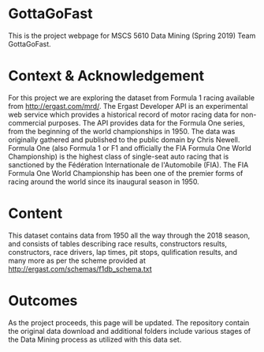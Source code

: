 # GottaGoFast
This is the project webpage for MSCS 5610 Data Mining (Spring 2019) Team GottaGoFast.

# Context & Acknowledgement
For this project we are exploring the dataset from Formula 1 racing available from http://ergast.com/mrd/. The Ergast Developer API is an experimental web service which provides a historical record of motor racing data for non-commercial purposes. The API provides data for the Formula One series, from the beginning of the world championships in 1950. The data was originally gathered and published to the public domain by Chris Newell.
Formula One (also Formula 1 or F1 and officially the FIA Formula One World Championship) is the highest class of single-seat auto racing that is sanctioned by the Fédération Internationale de l'Automobile (FIA). The FIA Formula One World Championship has been one of the premier forms of racing around the world since its inaugural season in 1950. 

# Content
This dataset contains data from 1950 all the way through the 2018 season, and consists of tables describing race results, constructors results, constructors, race drivers, lap times, pit stops, qulification results, and many more as per the scheme provided at http://ergast.com/schemas/f1db_schema.txt

# Outcomes
As the project proceeds, this page will be updated. The repository contain the original data download and additional folders include various stages of the Data Mining process as utilized with this data set.
